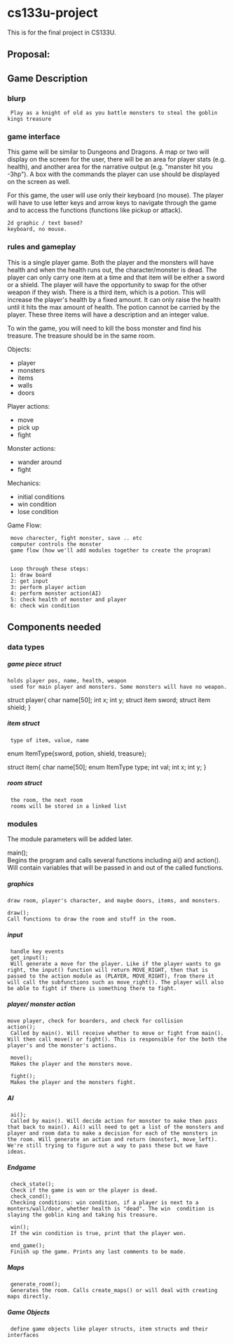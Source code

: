 # cs133u-project
This is for the final project in CS133U.


## Proposal:

## Game Description

### blurp
     Play as a knight of old as you battle monsters to steal the goblin kings treasure

### game interface

This game will be similar to Dungeons and Dragons. A map or two will display on the screen for the user, there will be an area for player stats (e.g. health), and another area for the narrative output (e.g. "manster hit you -3hp"). A box with the commands the player can use should be displayed on the screen as well.

For this game, the user will use only their keyboard (no mouse). The player will have to use letter keys and arrow keys to navigate through the game and to access the functions (functions like pickup or attack).

    2d graphic / text based?
    keyboard, no mouse.

### rules and gameplay

This is a single player game. Both the player and the monsters will have health and when the health runs out, the character/monster is dead. The player can only carry one item at a time and that item will be either a sword or a shield. The player will have the opportunity to swap for the other weapon if they wish. There is a third item, which is a potion. This will increase the player's health by a fixed amount. It can only raise the health until it hits the max amount of health. The potion cannot be carried by the player. These three items will have a description and an integer value. 

To win the game, you will need to kill the boss monster and find his treasure. The treasure should be in the same room.

Objects:
- player
- monsters
- items
- walls
- doors

Player actions:
- move
- pick up
- fight

Monster actions:
- wander around
- fight

Mechanics:
- initial conditions
- win condition
- lose condition

Game Flow:

     move charecter, fight monster, save .. etc
     computer controls the monster
     game flow (how we'll add modules together to create the program)
     
     
     Loop through these steps:  
     1: draw board  
     2: get input  
     3: perform player action  
     4: perform monster action(AI)  
     5: check health of monster and player  
     6: check win condition  

## Components needed

### data types

##### game piece struct
 
    holds player pos, name, health, weapon
     used for main player and monsters. Some monsters will have no weapon.
     
  struct player{
  char name[50];
  int x;
  int y;
  struct item sword;
  struct item shield;
}

##### item struct

     type of item, value, name
     
enum ItemType{sword, potion, shield, treasure};

struct item{
  char name[50];
  enum ItemType type;
  int val;
  int x;
  int y;
}
     
##### room struct

     the room, the next room
     rooms will be stored in a linked list

### modules

The module parameters will be added later.

main();  
Begins the program and calls several functions including ai() and action(). Will contain variables that will be passed in and out of the called functions.


##### graphics
 
    draw room, player's character, and maybe doors, items, and monsters.
    
    draw();  
    Call functions to draw the room and stuff in the room.
  
##### input

     handle key events
     get_input();  
     Will generate a move for the player. Like if the player wants to go right, the input() function will return MOVE_RIGHT, then that is passed to the action module as (PLAYER, MOVE_RIGHT), from there it will call the subfunctions such as move_right(). The player will also be able to fight if there is something there to fight.




##### player/ monster action
    move player, check for boarders, and check for collision
    action();  
     Called by main(). Will receive whether to move or fight from main(). Will then call move() or fight(). This is responsible for the both the player's and the monster's actions. 

     move();  
     Makes the player and the monsters move.

     fight();  
     Makes the player and the monsters fight.
     
##### AI
     
     ai();  
     Called by main(). Will decide action for monster to make then pass that back to main(). Ai() will need to get a list of the monsters and player and room data to make a decision for each of the monsters in the room. Will generate an action and return (monster1, move_left). We're still trying to figure out a way to pass these but we have ideas.


##### Endgame

     check_state();  
     Check if the game is won or the player is dead.
     check_cond();  
     Checking conditions: win condition, if a player is next to a monters/wall/door, whether health is "dead". The win  condition is slaying the goblin king and taking his treasure.

     win();  
     If the win condition is true, print that the player won.

     end_game();  
     Finish up the game. Prints any last comments to be made.

##### Maps

     generate_room();  
     Generates the room. Calls create_maps() or will deal with creating maps directly.

##### Game Objects

     define game objects like player structs, item structs and their interfaces
